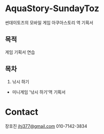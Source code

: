 # AquaStory-SundayToz
썬데이토즈의 모바일 게임 아쿠아스토리 역 기획서

## 목적
게임 기획서 연습

## 목차

1. 낚시 하기
  - 미니게임 '낚시 하기'역 기획서

# Contact
장호진 jhj377@gmail.com
010-7142-3834
